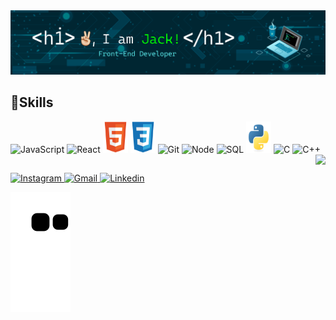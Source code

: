 <div align="center">
  <img src="https://github.com/jacksonMarcelinoFreitas/jacksonMarcelinoFreitas/blob/main/images/Capa%20GitHub.png"></img>
</div>
<h2>🚀Skills</h2>
<div style="display: block">
      <img alt="JavaScript" height="50" width="40" src="https://cdn.jsdelivr.net/gh/devicons/devicon/icons/javascript/javascript-plain.svg" />
      <img alt="React" height="50" width="40" src="https://cdn.jsdelivr.net/gh/devicons/devicon/icons/react/react-original.svg" />
      <img alt="HTML" height="50" width="40" src="https://raw.githubusercontent.com/devicons/devicon/master/icons/html5/html5-original.svg">
      <img alt="CSS" height="50" width="40" src="https://raw.githubusercontent.com/devicons/devicon/master/icons/css3/css3-original.svg">
      <img alt="Git" height="50" width="40" src="https://cdn.jsdelivr.net/gh/devicons/devicon/icons/git/git-original.svg" />
      <img alt="Node" height="50" width="40" src="https://cdn.jsdelivr.net/gh/devicons/devicon/icons/nodejs/nodejs-original.svg" />
      <img alt="SQL" height="50" width="40" src="https://cdn.jsdelivr.net/gh/devicons/devicon/icons/mysql/mysql-original.svg" />
      <img alt="Python" height="50" width="40" src="https://raw.githubusercontent.com/devicons/devicon/master/icons/python/python-original.svg">
      <img alt="C" height="50" width="40" src="https://cdn.jsdelivr.net/gh/devicons/devicon/icons/c/c-original.svg">
      <img alt="C++" height="50" width="40" src="https://cdn.jsdelivr.net/gh/devicons/devicon/icons/cplusplus/cplusplus-plain.svg">
      <img align="right" height="250" src="https://user-images.githubusercontent.com/88464195/198908213-33013169-f6e6-4a9e-8d12-d05abf4f17cc.gif"></img>
</div>

##

<div>
    <a href="https://www.instagram.com/jacksonm.f/" target="_blank">
      <img alt="Instagram" src="https://img.shields.io/badge/-Instagram-%23E4405F?style=for-the-badge&logo=instagram&logoColor=white" target="_blank">
    </a>
    <a href = "mailto: jacksonzitap.mc@gmail.com"  target="_blank">
      <img alt="Gmail" src="https://img.shields.io/badge/Gmail-D14836?style=for-the-badge&logo=gmail&logoColor=white" target="_blank">
    </a>
    <a href="https://www.linkedin.com/in/jackson-marcelino-de-freitas-900a18209/" target="_blank">
      <img alt="Linkedin" src="https://img.shields.io/badge/LinkedIn-0077B5?style=for-the-badge&logo=linkedin&logoColor=white" target="_blank">
    </a>

  ![Snake animation](https://github.com/jacksonMarcelinoFreitas/jacksonMarcelinoFreitas/blob/output/github-contribution-grid-snake.svg)
</div>
